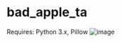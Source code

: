 # bad_apple_ta
Requires: Python 3.x, Pillow
![image](https://user-images.githubusercontent.com/83335375/172468675-07b5d1b9-b06c-4d0a-9934-366664df92bf.png)
